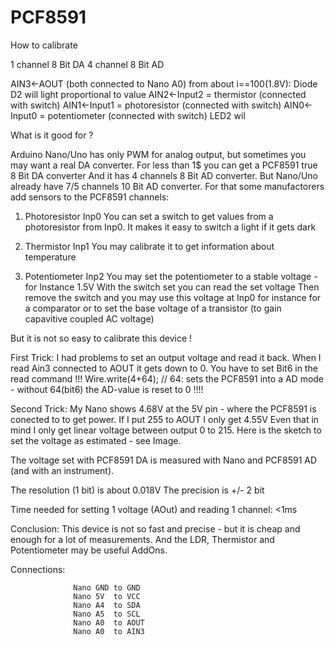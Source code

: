 # PCF8591
How to calibrate

1 channel 8 Bit DA
4 channel 8 Bit AD


AIN3<-AOUT (both connected to Nano A0)  from about i==100(1.8V): Diode D2 will light proportional to value
AIN2<-Input2 = thermistor (connected with switch)
AIN1<-Input1 = photoresistor (connected with switch)
AIN0<-Input0 = potentiometer (connected with switch) LED2 wil




 What is it good for ?
 
 Arduino Nano/Uno has only PWM for analog output, but sometimes you may want a real DA converter.
 For less than 1$ you can get a PCF8591 true 8 Bit DA converter
 And it has 4 channels 8 Bit AD converter.
 But Nano/Uno already have 7/5 channels 10 Bit AD converter.
 For that some manufactorers add sensors to the PCF8591 channels:
 
 1. Photoresistor Inp0
 You can set a switch  to get values from a photoresistor from Inp0.
 It makes it easy to switch a light if it gets dark

  2. Thermistor Inp1
  You may calibrate it to get information about temperature

  3. Potentiometer Inp2
  You may set the potentiometer to a stable voltage - for Instance 1.5V
  With the switch set you can read the set voltage
  Then remove the switch and you may use this voltage at Inp0 for instance for a comparator or to set the base voltage of a
  transistor (to gain capavitive coupled AC voltage)


  But it is not so easy to calibrate this device !

  First Trick:
  I had problems to set an output voltage and read it back.
  When I read Ain3 connected to AOUT it gets down to 0.
  You have to set Bit6 in the read command !!!
      Wire.write(4+64); // 64: sets the PCF8591 into a AD mode - without 64(bit6) the AD-value is reset to 0 !!!!

  Second Trick:
  My Nano shows 4.68V at the 5V pin - where the PCF8591 is conected to to get power.
  If I put 255 to AOUT I only get 4.55V
  Even that in mind I only get linear voltage between output 0 to 215.
  Here is the sketch to set the voltage as estimated - see Image.

  The voltage set with PCF8591 DA is measured with Nano and PCF8591 AD (and with an instrument).
  
  The resolution (1 bit) is about 0.018V
  The precision is +/- 2 bit
  
  Time needed for setting 1 voltage (AOut) and reading 1 channel: <1ms
  
  Conclusion:
  This device is not so fast and precise - but it is cheap and enough for a lot of measurements.
  And the LDR, Thermistor and Potentiometer may be useful AddOns.
  

  Connections:
  
                  Nano GND to GND
                  Nano 5V  to VCC
                  Nano A4  to SDA
                  Nano A5  to SCL
                  Nano A0  to AOUT
                  Nano A0  to AIN3
  
  
